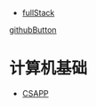 + [fullStack](./fullStack/myFullStack.md)

<a href="https://github.com/" target="_blank">githubButton</a>

# 计算机基础
   + [CSAPP](CSAPP/readme.md)

